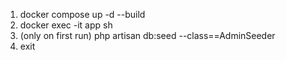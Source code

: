1. docker compose up -d --build
2. docker exec -it app sh
3. (only on first run) php artisan db:seed --class==AdminSeeder
4. exit
